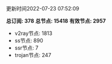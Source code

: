 更新时间2022-07-23 07:52:09

**总订阅: 378**
**总节点: 15418**
**有效节点: 2957**
- v2ray节点: 1813
- ss节点: 890
- ssr节点: 7
- trojan节点: 247
